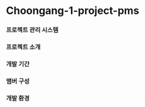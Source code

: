 # Choongang-1-project-pms 
### 프로젝트 관리 시스템

### 프로젝트 소개 
####  

### 개발 기간
####

### 맴버 구성
#### 

### 개발 환경 
